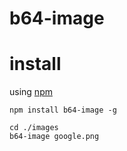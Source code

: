 # b64-image

# install

using [npm](https://npmjs.org)

```
npm install b64-image -g

cd ./images
b64-image google.png
```

